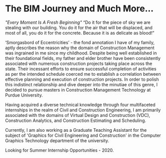 # The BIM Journey and Much More...

<I> "Every Moment Is A Fresh Beginning" </I>
“Do it for the piece of sky we are stealing with our building. You do it for the air that will be displaced, and most of all, you do it for the concrete. Because it is as delicate as blood!”

‘Smorgasbord of Eccentricities’ - the fond annotation I have of my family, aptly describes the reason why the domain of Construction Management was ingrained in me since my childhood. Despite being well established in their foundational fields, my father and elder brother have been consistently associated with numerous construction projects taking place across the state. Their incessant efforts to ensure successful completion of activities as per the intended schedule coerced me to establish a correlation between effective planning and execution of construction projects. In order to polish this indistinct relationship and dive deeper into the minutiae of this genre, I decided to pursue masters in Construction Management Technology at Purdue University. 

Having acquired a diverse technical knowledge through four multifaceted internships in the realm of Civil and Construction Engineering, I am primarily associated with the domains of Virtual Design and Construction (VDC), Construction Analytics, and Construction Estimating and Scheduling.

Currently, I am also working as a Graduate Teaching Assistant for the subject of 'Graphics for Civil Engineering and Construction' in the Computer Graphics Technology department of the university. 

Looking for Summer Internship Opportunities - 2020.
